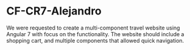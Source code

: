 # CF-CR7-Alejandro

We were requested to create a multi-component travel website using Angular 7 with focus on the functionality. 
The website should include a shopping cart, and multiple components that allowed quick navigation.
